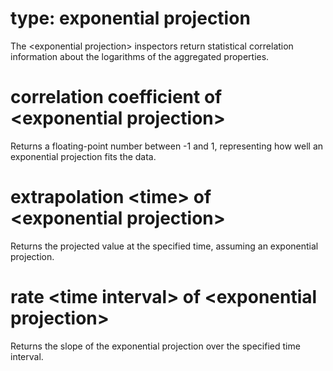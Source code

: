 # type: exponential projection

The &lt;exponential projection&gt; inspectors return statistical correlation information about the logarithms of the aggregated properties.

# correlation coefficient of &lt;exponential projection&gt;

Returns a floating-point number between -1 and 1, representing how well an exponential projection fits the data.

# extrapolation &lt;time&gt; of &lt;exponential projection&gt;

Returns the projected value at the specified time, assuming an exponential projection.

# rate &lt;time interval&gt; of &lt;exponential projection&gt;

Returns the slope of the exponential projection over the specified time interval.

